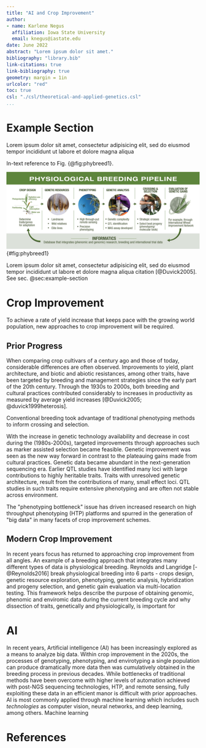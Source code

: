 ```yaml
---
title: "AI and Crop Improvement"
author:
- name: Karlene Negus
  affiliation: Iowa State University
  email: knegus@iastate.edu
date: June 2022
abstract: "Lorem ipsum dolor sit amet."
bibliography: "library.bib"
link-citations: true
link-bibliography: true
geometry: margin = 1in
urlcolor: "red"
toc: true
csl: "./csl/theoretical-and-applied-genetics.csl"
...
```



# Example Section

Lorem ipsum dolor sit amet, consectetur adipisicing elit, sed do eiusmod tempor incididunt ut labore et dolore magna aliqua

In-text reference to Fig. {@fig:phybreed1}.

![Caption.](../Images/PhysiologicalBreeding.jpg){#fig:phybreed1}

Lorem ipsum dolor sit amet, consectetur adipisicing elit, sed do eiusmod tempor incididunt ut labore et dolore magna aliqua citation [@Duvick2005]. See sec. @sec:example-section

# Crop Improvement

To achieve a rate of yield increase that keeps pace with the growing world population, new approaches to crop improvement will be required.

## Prior Progress

When comparing crop cultivars of a century ago and those of today, considerable differences are often observed. Improvements to yield, plant architecture, and biotic and abiotic resistances, among other traits, have been targeted by breeding and management strategies since the early part of the 20th century. Through the 1930s to 2000s, both breeding and cultural practices contributed considerably to increases in productivity as measured by average yield increases [@Duvick2005; @duvick1999heterosis]. <!--- citations from maize and sorghum only - find other species -->

<!--- phenotyping + selection -->
Conventional breeding took advantage of traditional phenotyping methods to inform crossing and selection.

<!--- phenotyping + selection + genotyping -->
With the increase in genetic technology availability and decrease in cost during the (1980s-2000s), targeted improvements through approaches such as marker assisted selection became feasible. Genetic improvement was seen as the new way forward in contrast to the plateauing gains made from cultural practices. Genetic data became abundant in the next-generation sequencing era. Earlier QTL studies have identified many loci with large contributions to highly heritable traits. Traits with unresolved genetic architecture, result from the contributions of many, small effect loci. QTL studies in such traits require extensive phenotyping and are often not stable across environment.

<!--- phenotyping + selection + genotyping = resulting problems -->
The "phenotyping bottleneck" issue has driven increased research on high throughput phenotyping (HTP) platforms and spurred in the generation of "big data" in many facets of crop improvement schemes.

## Modern Crop Improvement

In recent years focus has returned to approaching crop improvement from all angles. An example of a breeding approach that integrates many different types of data is physiological breeding. Reynolds and Langridge [-@Reynolds2016] break physiological breeding into 6 parts - crops design, genetic resource exploration, phenotyping, genetic analysis, hybridization and progeny selection, and genetic gain evaluation via multi-location testing. This framework helps describe the purpose of obtaining genomic, phenomic and enviromic data during the current breeding cycle and why dissection of traits, genetically and physiologically, is important for

<!--- Genomics -->
<!--- Phenomics -->
<!--- Enviromics -->
# AI

In recent years, Artificial intelligence (AI) has been increasingly explored as a means to analyze big data. Within crop improvement in the 2020s, the processes of genotyping, phenotyping, and envirotyping a single population can produce dramatically more data then was cumulatively obtained in the breeding process in previous decades. <!--- NGS, phenotyping bottleneck response --> While bottlenecks of traditional methods have been overcome with higher levels of automation achieved with post-NGS sequencing technologies, HTP, and remote sensing, fully exploiting these data in an efficient manor is difficult with prior approaches.  AI is most commonly applied through machine learning which includes such *technologies* as computer vision, neural networks, and deep learning, among others. Machine learning 

# References
